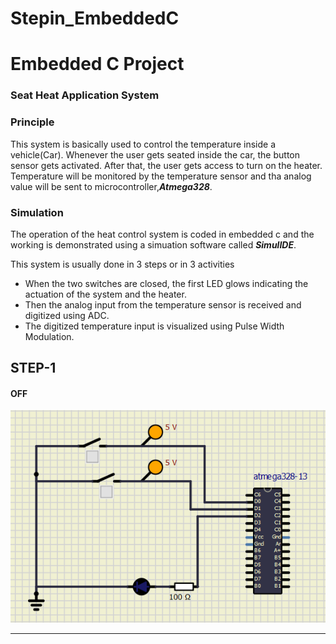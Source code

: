 # Stepin_EmbeddedC
# Embedded C Project

### Seat Heat Application System

### Principle
This system is basically used to control the temperature inside a vehicle(Car). Whenever the user  gets seated inside the car, the button sensor gets activated. After that, the user gets access to turn on the heater. Temperature will be monitored by the temperature sensor and tha analog value will be sent to microcontroller,***Atmega328***.

### Simulation

The operation of the heat control system is coded in embedded c and the working is demonstrated using a simuation software called ***SimulIDE***.

This system is usually done in 3 steps or in 3 activities

 * When the two switches are closed, the first LED glows indicating the actuation of the system and the heater.
 * Then the analog input from the temperature sensor is received and digitized using ADC.
 * The digitized temperature input is visualized using Pulse Width Modulation.
 
## STEP-1 
#### OFF
![OFF](https://github.com/pravalikamanugu39/Stepin_EmbeddedC/blob/7bc960bd1a8445aa6fc6a9d36d8bbb5b2cc44da5/simulation/Step_1Diagrams/Step_1OFF.PNG)

-----------------------------------------------------------------------------------------------------------------------------------
